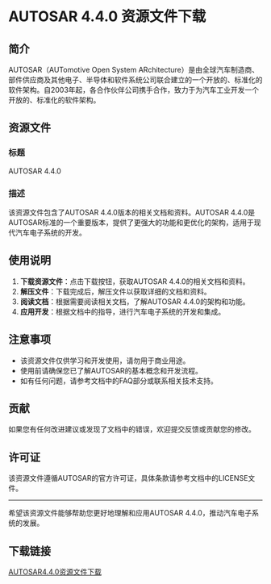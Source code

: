 # AUTOSAR 4.4.0 资源文件下载

## 简介

AUTOSAR（AUTomotive Open System ARchitecture）是由全球汽车制造商、部件供应商及其他电子、半导体和软件系统公司联合建立的一个开放的、标准化的软件架构。自2003年起，各合作伙伴公司携手合作，致力于为汽车工业开发一个开放的、标准化的软件架构。

## 资源文件

### 标题
AUTOSAR 4.4.0

### 描述
该资源文件包含了AUTOSAR 4.4.0版本的相关文档和资料。AUTOSAR 4.4.0是AUTOSAR标准的一个重要版本，提供了更强大的功能和更优化的架构，适用于现代汽车电子系统的开发。

## 使用说明

1. **下载资源文件**：点击下载按钮，获取AUTOSAR 4.4.0的相关文档和资料。
2. **解压文件**：下载完成后，解压文件以获取详细的文档和资料。
3. **阅读文档**：根据需要阅读相关文档，了解AUTOSAR 4.4.0的架构和功能。
4. **应用开发**：根据文档中的指导，进行汽车电子系统的开发和集成。

## 注意事项

- 该资源文件仅供学习和开发使用，请勿用于商业用途。
- 使用前请确保您已了解AUTOSAR的基本概念和开发流程。
- 如有任何问题，请参考文档中的FAQ部分或联系相关技术支持。

## 贡献

如果您有任何改进建议或发现了文档中的错误，欢迎提交反馈或贡献您的修改。

## 许可证

该资源文件遵循AUTOSAR的官方许可证，具体条款请参考文档中的LICENSE文件。

---

希望该资源文件能够帮助您更好地理解和应用AUTOSAR 4.4.0，推动汽车电子系统的发展。

## 下载链接

[AUTOSAR4.4.0资源文件下载](https://pan.quark.cn/s/68d40081bd28)
